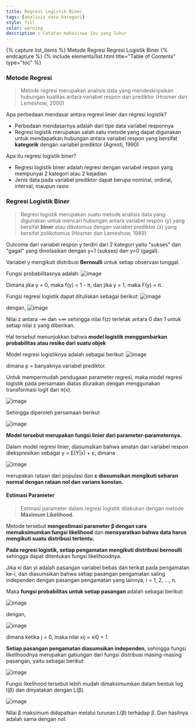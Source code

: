 ```yaml
---
title: Regresi Logistik Biner
tags: [analisis data kategori]
style: fill
color: warning
description : Catatan mahasiswa ibu yang luhur
---
```


{% capture list_items %}
Metode Regresi
Regresi Logistik Biner
{% endcapture %}
{% include elements/list.html title="Table of Contents" type="toc" %}

### Metode Regresi

> Metode regresi merupakan analisis data yang mendeskripsikan hubungan kualitas antara variabel respon dan prediktor (Hosmer dan Lemeshow, 2000)

Apa perbedaan mendasar antara regresi linier dan regresi logistik?
* Perbedaan mendasarnya adalah dari tipe data variabel responnya
* Regresi logistik merupakan salah satu metode yang dapat digunakan untuk mendapatkan hubungan antara variabel respon yang bersifat **kategorik** dengan variabel prediktor (Agresti, 1990)

Apa itu regresi logistik biner?
* Regresi logistik biner adalah regresi dengan variabel respon yang mempunyai 2 kategori atau 2 kejadian
* Jenis data pada variabel prediktor dapat berupa nominal, ordinal, interval, maupun rasio

### Regresi Logistik Biner

> Regresi logistik merupakan suatu metode analisis data yang digunakan untuk mencari hubungan antara variabel respon (y) yang bersifat **biner** atau dikotomus dengan variabel prediktor (x) yang bersifat polikotomus (Hosmer dan Lemeshow, 1989)

Outcome dari variabel respon y terdiri dari 2 kategori yaitu "sukses" dan "gagal" yang dinotasikan dengan y=1 (sukses) dan y=0 (gagal).

Variabel y mengikuti distribusi **Bernoulli** untuk setiap observasi tunggal.

Fungsi probabilitasnya adalah:
![image](https://user-images.githubusercontent.com/71642722/121794635-38e79980-cc34-11eb-8f5c-64800dca647e.png)

Dimana jika y = 0, maka f(y) = 1 - π, dan jika y = 1, maka F(y) = π.

Fungsi regresi logistik dapat dituliskan sebagai berikut:
![image](https://user-images.githubusercontent.com/71642722/121794696-ae536a00-cc34-11eb-888c-b648fc787bea.png)

dengan,
![image](https://user-images.githubusercontent.com/71642722/121794706-bd3a1c80-cc34-11eb-9813-b27dca120618.png)

Nilai z antara -∞ dan +∞ sehingga nilai f(z) terletak antara 0 dan 1 untuk setiap nilai z yang diberikan.

Hal tersebut menunjukkan bahwa **model logistik menggambarkan probabilitas atau resiko dari suatu objek**

Model regresi logistiknya adalah sebagai berikut:
![image](https://user-images.githubusercontent.com/71642722/121794741-10ac6a80-cc35-11eb-8b16-ea1ff654e21b.png)

dimana p = banyaknya variabel prediktor.

Untuk mempermudah pendugaan parameter regresi, maka model regresi logistik pada persamaan diatas diuraikan dengan menggunakan transformasi logit dari π(x).

![image](https://user-images.githubusercontent.com/71642722/121803511-3e60d600-cc6c-11eb-86ad-cd16900adc73.png)

Sehingga diperoleh persamaan berikut 

![image](https://user-images.githubusercontent.com/71642722/121803533-533d6980-cc6c-11eb-9300-fc172d57a03c.png)

**Model tersebut merupakan fungsi linier dari parameter-parameternya.**

Dalam model regresi linier, diasumsikan bahwa amatan dari variabel respon diekspresikan sebagai y = E(Y|x) + ε, dimana

![image](https://user-images.githubusercontent.com/71642722/121803591-98fa3200-cc6c-11eb-8389-0065ed403dbc.png)

merupakan rataan dari populasi dan **ε diasumsikan mengikuti sebaran normal dengan rataan nol dan varians konstan.**

#### Estimasi Parameter

> Estimasi parameter dalam regresi logistik dilakukan dengan metode **Maximum Likelihood.**

Metode tersebut **mengestimasi parameter β dengan cara memaksimumkan fungsi likelihood** dan **mensyaratkan bahwa data harus mengikuti suatu distribusi tertentu.**

**Pada regresi logistik, setiap pengamatan mengikuti distribusi bernoulli** sehingga dapat ditentukan fungsi likelihoodnya.

Jika xi dan yi adalah pasangan variabel bebas dan terikat pada pengamatan ke-i, dan diasumsikan bahwa setiap pasangan pengamatan saling independen dengan pasangan pengamatan yang lainnya, i = 1, 2, ..., n.

Maka **fungsi probabilitas untuk setiap pasangan** adalah sebagai berikut:

![image](https://user-images.githubusercontent.com/71642722/121803829-803e4c00-cc6d-11eb-87d3-a98c0acda9c4.png)

dengan,

![image](https://user-images.githubusercontent.com/71642722/121803837-8a604a80-cc6d-11eb-8a73-abb6ffaed048.png)

dimana ketika j = 0, maka nilai xij = xi0 = 1.

**Setiap pasangan pengamatan diasumsikan independen**, sehingga fungsi likelihoodnya merupakan gabungan dari fungsi distribusi masing-masing pasangan, yaitu sebagai berikut:

![image](https://user-images.githubusercontent.com/71642722/121803869-aa900980-cc6d-11eb-85ea-16e5474c02a8.png)

Fungsi likelihood tersebut lebih mudah dimaksimumkan dalam bentuk log l(β) dan dinyatakan dengan L(β).

![image](https://user-images.githubusercontent.com/71642722/121803924-dad7a800-cc6d-11eb-8a16-59f81ad12d1f.png)

Nilai β maksimum didapatkan melalui turunan L(β) terhadap β. Dan hasilnya adalah sama dengan nol.

